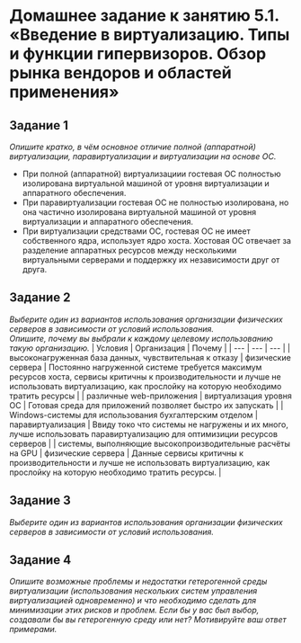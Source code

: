 # Домашнее задание к занятию 5.1. «Введение в виртуализацию. Типы и функции гипервизоров. Обзор рынка вендоров и областей применения»

## Задание 1

*Опишите кратко, в чём основное отличие полной (аппаратной) виртуализации, паравиртуализации и виртуализации на основе ОС.*

+ При полной (аппаратной) виртуализациии гостевая ОС полностью изолирована виртуальной машиной от уровня виртуализации и аппаратного обеспечения.
+ При паравиртуализации гостевая ОС не полностью изолирована, но она частично изолирована виртуальной машиной от уровня виртуализации и аппаратного обеспечения.
+ При виртуализации средствами ОС, гостевая ОС не имеет собственного ядра, использует ядро хоста. Хостовая ОС отвечает за разделение аппаратных ресурсов 
 между несколькими виртуальными серверами и поддержку их независимости друг от друга.

## Задание 2

*Выберите один из вариантов использования организации физических серверов в зависимости от условий использования.*  
*Опишите, почему вы выбрали к каждому целевому использованию такую организацию.*
| Условия | Организация | Почему |
| --- | --- | --- |
| высоконагруженная база данных, чувствительная к отказу | физические сервера | Постоянно нагруженной системе требуется максимум ресурсов хоста, сервисы критичны к производительности и лучше не использовать виртуализацию, как прослойку на которую необходимо тратить ресурсы |
| различные web-приложения | виртуализация уровня ОС | Готовая среда для приложений позволяет быстро их запускать  |
| Windows-системы для использования бухгалтерским отделом | паравиртуализация | Ввиду токо что системы не нагружены и их много, лучше использовать паравиртуализацию для оптимизиции ресурсов серверов |
| системы, выполняющие высокопроизводительные расчёты на GPU | физические сервера | Данные сервисы критичны к производительности и лучше не использовать виртуализацию, как прослойку на которую необходимо тратить ресурсы. |

## Задание 3

*Выберите один из вариантов использования организации физических серверов в зависимости от условий использования.*


## Задание 4

*Опишите возможные проблемы и недостатки гетерогенной среды виртуализации (использования нескольких систем управления виртуализацией одновременно) и что необходимо сделать для минимизации этих рисков и проблем. Если бы у вас был выбор, создавали бы вы гетерогенную среду или нет? Мотивируйте ваш ответ примерами.*
